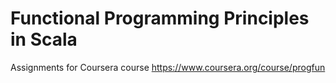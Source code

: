 # Functional Programming Principles in Scala

Assignments for Coursera course https://www.coursera.org/course/progfun

